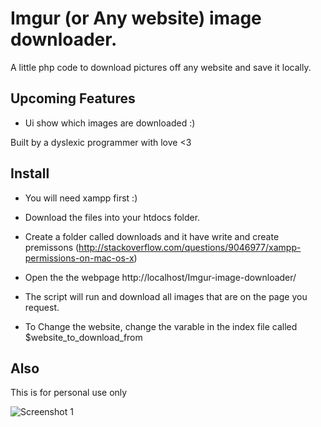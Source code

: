 

Imgur (or Any website) image downloader.
==========

A little php code to download pictures off any website and save it locally.

Upcoming Features
-----------------

-  Ui show which images are downloaded :)


Built by a dyslexic programmer with love <3

Install
--------------
- You will need xampp first :)
- Download the files into your htdocs folder.
- Create a folder called downloads and it have write and create premissons (http://stackoverflow.com/questions/9046977/xampp-permissions-on-mac-os-x)
- Open the the webpage http://localhost/Imgur-image-downloader/
- The script will run and download all images that are on the page you request.

- To Change the website, change the varable in the index file called $website_to_download_from





Also 
-------------
This is for personal use only 

![Screenshot 1](http://s.quickmeme.com/img/dd/dd30902132a77cd3a5a0d724c0c5bec26322d0ea43ef5f80bf073b4ce625b4eb.jpg "Screenshot 1")


